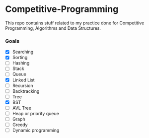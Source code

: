 # Competitive-Programming
This repo contains stuff related to my practice done for Competitive Programming, Algorithms and Data Structures.
### Goals
- [x] Searching
- [x] Sorting
- [ ] Hashing
- [ ] Stack
- [ ] Queue
- [x] Linked List
- [ ] Recursion
- [ ] Backtracking
- [ ] Tree
- [x] BST
- [ ] AVL Tree
- [ ] Heap or priority queue
- [ ] Graph
- [ ] Greedy
- [ ] Dynamic programming
